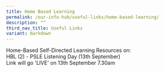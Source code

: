 ```yaml
---
title: Home Based Learning
permalink: /our-info-hub/useful-links/home-based-learning/
description: ""
third_nav_title: Useful Links
variant: markdown
---
```

Home-Based Self-Directed Learning Resources on:<br>
HBL (2) - PSLE Listening Day (13th September)<br>
Link will go 'LIVE' on 13th September 7.30am<br>

